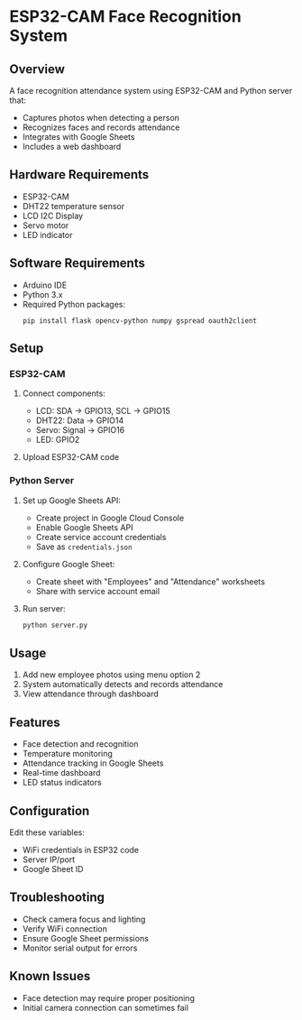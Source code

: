 # ESP32-CAM Face Recognition System

## Overview
A face recognition attendance system using ESP32-CAM and Python server that:
- Captures photos when detecting a person
- Recognizes faces and records attendance
- Integrates with Google Sheets
- Includes a web dashboard

## Hardware Requirements
- ESP32-CAM
- DHT22 temperature sensor
- LCD I2C Display
- Servo motor
- LED indicator

## Software Requirements
- Arduino IDE
- Python 3.x
- Required Python packages:
  ```
  pip install flask opencv-python numpy gspread oauth2client
  ```

## Setup

### ESP32-CAM
1. Connect components:
   - LCD: SDA -> GPIO13, SCL -> GPIO15
   - DHT22: Data -> GPIO14
   - Servo: Signal -> GPIO16
   - LED: GPIO2

2. Upload ESP32-CAM code

### Python Server
1. Set up Google Sheets API:
   - Create project in Google Cloud Console
   - Enable Google Sheets API
   - Create service account credentials
   - Save as `credentials.json`

2. Configure Google Sheet:
   - Create sheet with "Employees" and "Attendance" worksheets
   - Share with service account email

3. Run server:
   ```bash
   python server.py
   ```

## Usage
1. Add new employee photos using menu option 2
2. System automatically detects and records attendance
3. View attendance through dashboard

## Features
- Face detection and recognition
- Temperature monitoring
- Attendance tracking in Google Sheets
- Real-time dashboard
- LED status indicators

## Configuration
Edit these variables:
- WiFi credentials in ESP32 code
- Server IP/port
- Google Sheet ID

## Troubleshooting
- Check camera focus and lighting
- Verify WiFi connection
- Ensure Google Sheet permissions
- Monitor serial output for errors

## Known Issues
- Face detection may require proper positioning
- Initial camera connection can sometimes fail
